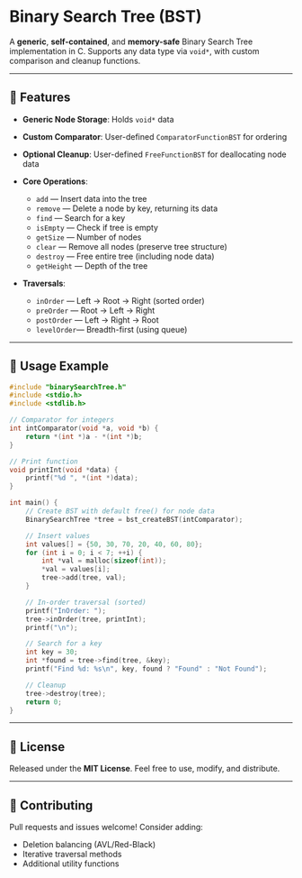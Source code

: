# Binary Search Tree (BST)

A **generic**, **self-contained**, and **memory-safe** Binary Search Tree implementation in C. Supports any data type via `void*`, with custom comparison and cleanup functions.

---

## 🔧 Features

* **Generic Node Storage**: Holds `void*` data
* **Custom Comparator**: User-defined `ComparatorFunctionBST` for ordering
* **Optional Cleanup**: User-defined `FreeFunctionBST` for deallocating node data
* **Core Operations**:

  * `add`       — Insert data into the tree
  * `remove`    — Delete a node by key, returning its data
  * `find`      — Search for a key
  * `isEmpty`   — Check if tree is empty
  * `getSize`   — Number of nodes
  * `clear`     — Remove all nodes (preserve tree structure)
  * `destroy`   — Free entire tree (including node data)
  * `getHeight` — Depth of the tree
* **Traversals**:

  * `inOrder`   — Left → Root → Right (sorted order)
  * `preOrder`  — Root → Left → Right
  * `postOrder` — Left → Right → Root
  * `levelOrder`— Breadth-first (using queue)

---

## 📖 Usage Example

```c
#include "binarySearchTree.h"
#include <stdio.h>
#include <stdlib.h>

// Comparator for integers
int intComparator(void *a, void *b) {
    return *(int *)a - *(int *)b;
}

// Print function
void printInt(void *data) {
    printf("%d ", *(int *)data);
}

int main() {
    // Create BST with default free() for node data
    BinarySearchTree *tree = bst_createBST(intComparator);

    // Insert values
    int values[] = {50, 30, 70, 20, 40, 60, 80};
    for (int i = 0; i < 7; ++i) {
        int *val = malloc(sizeof(int));
        *val = values[i];
        tree->add(tree, val);
    }

    // In-order traversal (sorted)
    printf("InOrder: ");
    tree->inOrder(tree, printInt);
    printf("\n");

    // Search for a key
    int key = 30;
    int *found = tree->find(tree, &key);
    printf("Find %d: %s\n", key, found ? "Found" : "Not Found");

    // Cleanup
    tree->destroy(tree);
    return 0;
}
```

---

## 📜 License

Released under the **MIT License**. Feel free to use, modify, and distribute.

---

## 🙌 Contributing

Pull requests and issues welcome! Consider adding:

* Deletion balancing (AVL/Red-Black)
* Iterative traversal methods
* Additional utility functions
